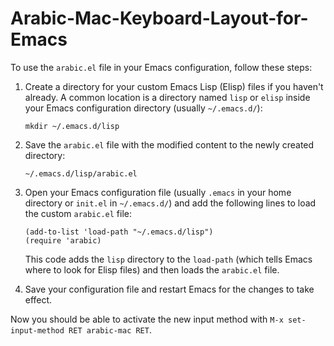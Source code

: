 # Arabic-Mac-Keyboard-Layout-for-Emacs

To use the `arabic.el` file in your Emacs configuration, follow these steps:

1. Create a directory for your custom Emacs Lisp (Elisp) files if you haven't already. A common location is a directory named `lisp` or `elisp` inside your Emacs configuration directory (usually `~/.emacs.d/`):

   ```
   mkdir ~/.emacs.d/lisp
   ```

2. Save the `arabic.el` file with the modified content to the newly created directory:

   ```
   ~/.emacs.d/lisp/arabic.el
   ```

3. Open your Emacs configuration file (usually `.emacs` in your home directory or `init.el` in `~/.emacs.d/`) and add the following lines to load the custom `arabic.el` file:

   ```elisp
   (add-to-list 'load-path "~/.emacs.d/lisp")
   (require 'arabic)
   ```

   This code adds the `lisp` directory to the `load-path` (which tells Emacs where to look for Elisp files) and then loads the `arabic.el` file.

4. Save your configuration file and restart Emacs for the changes to take effect.

Now you should be able to activate the new input method with `M-x set-input-method RET arabic-mac RET`.
